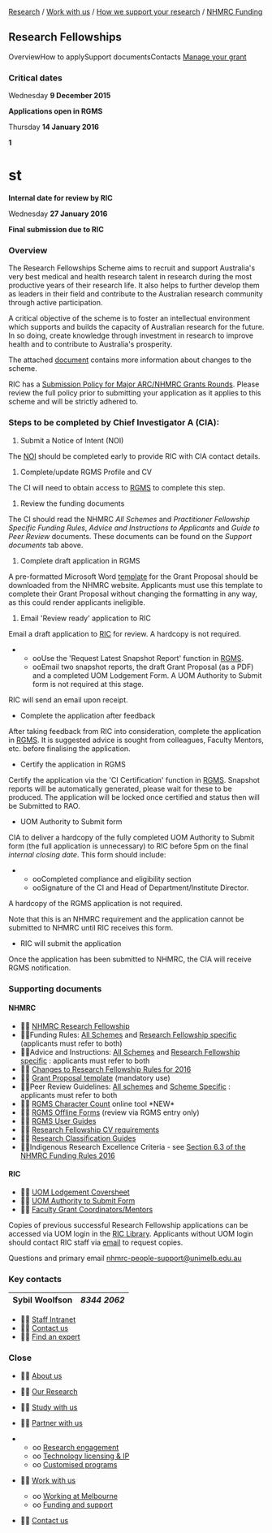 [Research](http://www.research.unimelb.edu.au/index.html#home) / [Work with us](http://www.research.unimelb.edu.au/index.html#work) / [How we support your research](http://www.research.unimelb.edu.au/how-we-support.html) / [NHMRC Funding](http://www.research.unimelb.edu.au/funding/nhmrc/scheme-list.html)

## Research Fellowships

OverviewHow to applySupport documentsContacts [Manage your grant](http://www.research.unimelb.edu.au/funding/nhmrc/manage-your-grant.html)

### **Critical dates**

Wednesday **9 December 2015**

**Applications open in RGMS**

Thursday **14 January 2016**

**1**

# st
**Internal date for review by RIC**

Wednesday **27 January 2016**

**Final submission due to RIC**

### **Overview**

The Research Fellowships Scheme aims to recruit and support Australia's very best medical and health research talent in research during the most productive years of their research life. It also helps to further develop them as leaders in their field and contribute to the Australian research community through active participation.

A critical objective of the scheme is to foster an intellectual environment which supports and builds the capacity of Australian research for the future. In so doing, create knowledge through investment in research to improve health and to contribute to Australia's prosperity.

The attached [document](http://www.research.unimelb.edu.au/funding/docs/Changes-to-Research-Fellowship-Funding-Rules-for-2016.pdf) contains more information about changes to the scheme.

RIC has a [Submission Policy for Major ARC/NHMRC Grants Rounds](http://www.research.unimelb.edu.au/funding/submission-policy-major-grant-rounds.html). Please review the full policy prior to submitting your application as it applies to this scheme and will be strictly adhered to.

### **Steps to be completed by Chief Investigator A (CIA):**

1. Submit a Notice of Intent (NOI)

The [NOI](http://noi.mro.unimelb.edu.au/) should be completed early to provide RIC with CIA contact details.

1. Complete/update RGMS Profile and CV

The CI will need to obtain access to [RGMS](http://www.rgms.nhmrc.gov.au/) to complete this step.

1. Review the funding documents

The CI should read the NHMRC _All Schemes_ and _Practitioner Fellowship Specific Funding Rules_, _Advice and Instructions to Applicants_ and _Guide to Peer Review_ documents. These documents can be found on the _Support documents_ tab above.

1. Complete draft application in RGMS

A pre-formatted Microsoft Word [template](http://www.nhmrc.gov.au/_files_nhmrc/file/grants/apply/funding_rules/2015/grant_proposal_template_-_research_fellowships_2016-2017.doc) for the Grant Proposal should be downloaded from the NHMRC website. Applicants must use this template to complete their Grant Proposal without changing the formatting in any way, as this could render applicants ineligible.

1. Email 'Review ready' application to RIC

Email a draft application to [RIC](mailto:nhmrc-people-support@unimelb.edu.au) for review. A hardcopy is not required.

-
  - ooUse the 'Request Latest Snapshot Report' function in [RGMS](http://www.rgms.nhmrc.gov.au/).
  - ooEmail two snapshot reports, the draft Grant Proposal (as a PDF) and a completed UOM Lodgement Form. A UOM Authority to Submit form is not required at this stage.

RIC will send an email upon receipt.

- Complete the application after feedback

After taking feedback from RIC into consideration, complete the application in [RGMS](http://www.rgms.nhmrc.gov.au/). It is suggested advice is sought from colleagues, Faculty Mentors, etc. before finalising the application.

- Certify the application in RGMS

Certify the application via the 'CI Certification' function in [RGMS](http://www.rgms.nhmrc.gov.au/). Snapshot reports will be automatically generated, please wait for these to be produced. The application will be locked once certified and status then will be Submitted to RAO.

- UOM Authority to Submit form

CIA to deliver a hardcopy of the fully completed UOM Authority to Submit form (the full application is unnecessary) to RIC before 5pm on the final _internal closing date_. This form should include:

-
  - ooCompleted compliance and eligibility section
  - ooSignature of the CI and Head of Department/Institute Director.

A hardcopy of the RGMS application is not required.

Note that this is an NHMRC requirement and the application cannot be submitted to NHMRC until RIC receives this form.

- RIC will submit the application

Once the application has been submitted to NHMRC, the CIA will receive RGMS notification.

### **Supporting documents**

#### **NHMRC**

-  [NHMRC Research Fellowship](http://www.nhmrc.gov.au/grants-funding/apply-funding/research-fellowships)
- Funding Rules: [All Schemes](http://www.nhmrc.gov.au/book/nhmrc-funding-rules-2016/NHMRC-funding-rules-2016) and [Research Fellowship specific](http://www.nhmrc.gov.au/book/nhmrc-funding-rules-2016/NHMRC-funding-rules-2016/research-fellowships-scheme-specific-funding) (applicants must refer to both)
- Advice and Instructions: [All Schemes](http://www.nhmrc.gov.au/book/nhmrc-advice-and-instructions-applicants-2016/nhmrc-advice-and-instructions-applicants-index-2016) and [Research Fellowship specific](http://www.nhmrc.gov.au/book/nhmrc-advice-and-instructions-applicants-2016/nhmrc-advice-and-instructions-applicants-index) : applicants must refer to both
-  [Changes to Research Fellowship Rules for 2016](http://www.research.unimelb.edu.au/funding/docs/Changes-to-Research-Fellowship-Funding-Rules-for-2016.pdf)
-  [Grant Proposal template](http://www.nhmrc.gov.au/_files_nhmrc/file/grants/apply/funding_rules/2015/grant_proposal_template_-_research_fellowships_2016-2017.doc) (mandatory use)
- Peer Review Guidelines: [All schemes](http://www.nhmrc.gov.au/book/guide-nhmrc-peer-review-2016/guide-nhmrc-peer-review-2016) and [Scheme Specific](http://www.nhmrc.gov.au/book/guide-nhmrc-peer-review-2016/guide-nhmrc-peer-review-2016/research-fellowships-scheme-specific) : applicants must refer to both
-  [RGMS Character Count](http://www.nhmrc.gov.au/_files_nhmrc/rgms_charcount/rgms_char_count.html?utm_medium=email&utm_campaign=NHMRC+Research+Tracker+-+6+February+2015&utm_content=NHMRC+Research+Tracker+-+6+February+2015+CID_18f41afa614855d6a629096152b72f52&utm_source=Mailbuild&utm_term=NHMRC%20website) online tool \*NEW\*
-  [RGMS Offline Forms](http://www.nhmrc.gov.au/grants-funding/research-grants-management-system-rgms) (review via RGMS entry only)
-  [RGMS User Guides](http://www.nhmrc.gov.au/grants-funding/research-grants-management-system-rgms/rgms-training-program)
-  [Research Fellowship CV requirements](http://www.nhmrc.gov.au/book/nhmrc-advice-and-instructions-applicants-2015/1-curriculum-vitae-cv-requirements)
-  [Research Classification Guides](http://www.nhmrc.gov.au/grants-funding/policy/australian-standard-research-classifications-and-nhmrc-research-keywords-and-p)
- Indigenous Research Excellence Criteria - see [Section 6.3 of the NHMRC Funding Rules 2016](http://www.nhmrc.gov.au/book/nhmrc-funding-rules-2016/6-assessment-criteria)

#### **RIC**

-  [UOM Lodgement Coversheet](http://www.research.unimelb.edu.au/funding/docs/nhmrc_research-fellowship_2017_lodgementform.docm)
-  [UOM Authority to Submit Form](http://www.research.unimelb.edu.au/funding/docs/NHMRC-ResearchFells-2017-AuthorityToSubmit.docm)
-  [Faculty Grant Coordinators/Mentors](http://www.research.unimelb.edu.au/funding/faculty-grant-coordinators.html)

Copies of previous successful Research Fellowship applications can be accessed via UOM login in the [RIC Library](http://grantslibrary.mro.unimelb.edu.au/). Applicants without UOM login should contact RIC staff via [email](mailto:nhmrc-people-support@unimelb.edu.edu.au) to request copies.

Questions and primary email [nhmrc-people-support@unimelb.edu.au](mailto:nhmrc-people-support@unimelb.edu.au)

### **Key contacts**

| Sybil Woolfson | _8344 2062_ |
| --- | --- |

-  [Staff Intranet](https://staff.unimelb.edu.au/research)
-  [Contact us](http://www.research.unimelb.edu.au/contact-us.html)
-  [Find an expert](http://findanexpert.unimelb.edu.au/)

### **Close**

-  [About us](http://www.research.unimelb.edu.au/index.html#home)
-  [Our Research](http://www.research.unimelb.edu.au/index.html#places)
-  [Study with us](http://www.research.unimelb.edu.au/index.html#study)
-  [Partner with us](http://www.research.unimelb.edu.au/)

-
  - oo [Research engagement](http://www.research.unimelb.edu.au/partner/research-engagement.html)
  - oo [Technology licensing & IP](http://www.research.unimelb.edu.au/partner/technology-licensing.html)
  - oo [Customised programs](http://www.research.unimelb.edu.au/partner/programs.html)

-  [Work with us](http://www.research.unimelb.edu.au/)
  - oo [Working at Melbourne](http://www.research.unimelb.edu.au/index.html#work)
  - oo [Funding and support](http://www.research.unimelb.edu.au/how-we-support.html)

-  [Contact us](http://www.research.unimelb.edu.au/contact-us.html)